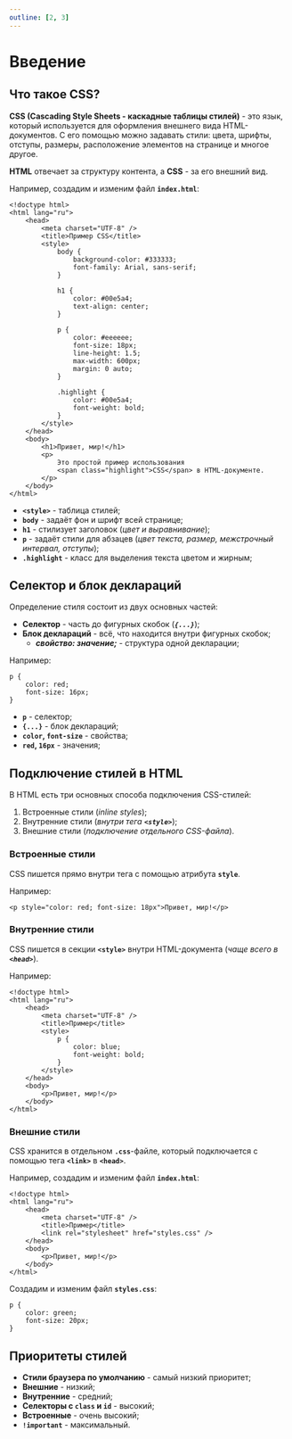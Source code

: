 ```yaml
---
outline: [2, 3]
---
```


<script setup>
    import CodePreview from '.././.vitepress/components/CodePreview.vue';

    import html_001 from '.././.vitepress/examples/css/demo_001/index.html?raw';
    import css_001 from '.././.vitepress/examples/css/demo_001/style.css?raw';
    import js_001 from '.././.vitepress/examples/css/demo_001/script.js?raw';

    import html_002 from '.././.vitepress/examples/css/demo_002/index.html?raw';
    import css_002 from '.././.vitepress/examples/css/demo_002/style.css?raw';
    import js_002 from '.././.vitepress/examples/css/demo_002/script.js?raw';

    import html_003 from '.././.vitepress/examples/css/demo_003/index.html?raw';
    import css_003 from '.././.vitepress/examples/css/demo_003/style.css?raw';
    import js_003 from '.././.vitepress/examples/css/demo_003/script.js?raw';

    import html_004 from '.././.vitepress/examples/css/demo_004/index.html?raw';
    import css_004 from '.././.vitepress/examples/css/demo_004/style.css?raw';
    import js_004 from '.././.vitepress/examples/css/demo_004/script.js?raw';
</script>

# Введение

## Что такое CSS?

**CSS (Cascading Style Sheets - каскадные таблицы стилей)** - это язык, который используется для оформления внешнего вида HTML-документов. С его помощью можно задавать стили: цвета, шрифты, отступы, размеры, расположение элементов на странице и многое другое.

**HTML** отвечает за структуру контента, а **CSS** - за его внешний вид.

Например, создадим и изменим файл **`index.html`**:

```html:line-numbers
<!doctype html>
<html lang="ru">
    <head>
        <meta charset="UTF-8" />
        <title>Пример CSS</title>
        <style>
            body {
                background-color: #333333;
                font-family: Arial, sans-serif;
            }

            h1 {
                color: #00e5a4;
                text-align: center;
            }

            p {
                color: #eeeeee;
                font-size: 18px;
                line-height: 1.5;
                max-width: 600px;
                margin: 0 auto;
            }

            .highlight {
                color: #00e5a4;
                font-weight: bold;
            }
        </style>
    </head>
    <body>
        <h1>Привет, мир!</h1>
        <p>
            Это простой пример использования
            <span class="highlight">CSS</span> в HTML-документе.
        </p>
    </body>
</html>
```

- **`<style>`** - таблица стилей;
- **`body`** - задаёт фон и шрифт всей странице;
- **`h1`** - стилизует заголовок (_цвет и выравнивание_);
- **`p`** - задаёт стили для абзацев (_цвет текста, размер, межстрочный интервал, отступы_);
- **`.highlight`** - класс для выделения текста цветом и жирным;

<CodePreview :html="html_001" :css="css_001" :js="js_001" height="200px" />

## Селектор и блок деклараций

Определение стиля состоит из двух основных частей:

- **Селектор** - часть до фигурных скобок (_**`{...}`**_);
- **Блок деклараций** - всё, что находится внутри фигурных скобок;
    - **_свойство: значение;_** - структура одной декларации;

Например:

```css:line-numbers
p {
    color: red;
    font-size: 16px;
}
```

- **`p`** - селектор;
- **`{...}`** - блок деклараций;
- **`color`, `font-size`** - свойства;
- **`red`, `16px`** - значения;

## Подключение стилей в HTML

В HTML есть три основных способа подключения CSS-стилей:

1. Встроенные стили (_inline styles_);
2. Внутренние стили (_внутри тега **`<style>`**_);
3. Внешние стили (_подключение отдельного CSS-файла_).

### Встроенные стили

CSS пишется прямо внутри тега с помощью атрибута **`style`**.

Например:

```html:line-numbers
<p style="color: red; font-size: 18px">Привет, мир!</p>
```

<CodePreview :html="html_002" :css="css_002" :js="js_002" height="100px" />

### Внутренние стили

CSS пишется в секции **`<style>`** внутри HTML-документа (_чаще всего в **`<head>`**_).

Например:

```html:line-numbers
<!doctype html>
<html lang="ru">
    <head>
        <meta charset="UTF-8" />
        <title>Пример</title>
        <style>
            p {
                color: blue;
                font-weight: bold;
            }
        </style>
    </head>
    <body>
        <p>Привет, мир!</p>
    </body>
</html>
```

<CodePreview :html="html_003" :css="css_003" :js="js_003" height="100px" />

### Внешние стили

CSS хранится в отдельном **`.css`**-файле, который подключается с помощью тега **`<link>`** в **`<head>`**.

Например, создадим и изменим файл **`index.html`**:

```html:line-numbers
<!doctype html>
<html lang="ru">
    <head>
        <meta charset="UTF-8" />
        <title>Пример</title>
        <link rel="stylesheet" href="styles.css" />
    </head>
    <body>
        <p>Привет, мир!</p>
    </body>
</html>
```

Создадим и изменим файл **`styles.css`**:

```css:line-numbers
p {
    color: green;
    font-size: 20px;
}
```

<CodePreview :html="html_004" :css="css_004" :js="js_004" height="100px" />

## Приоритеты стилей

- **Стили браузера по умолчанию** - самый низкий приоритет;
- **Внешние** - низкий;
- **Внутренние** - средний;
- **Селекторы с `class` и `id`** - высокий;
- **Встроенные** - очень высокий;
- **`!important`** - максимальный.
